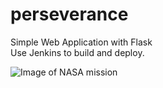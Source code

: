 # perseverance
Simple Web Application with Flask   
Use Jenkins to build and deploy.   

![Image of NASA mission](https://mars.nasa.gov/system/resources/detail_files/25069_M2020-Launch-Side-Stacked-web.jpg)

